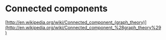 # Connected components

[http://en.wikipedia.org/wiki/Connected_component_(graph_theory)](http://en.wikipedia.org/wiki/Connected_component_%28graph_theory%29)
